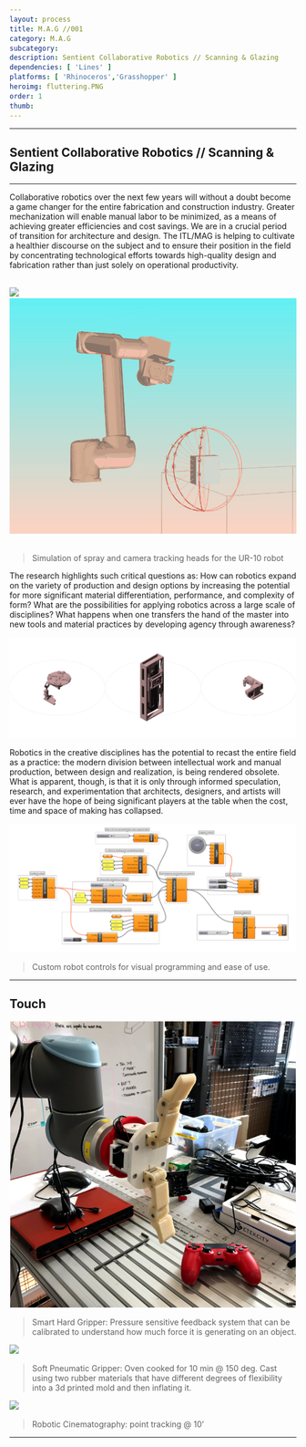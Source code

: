 ```yaml
---
layout: process
title: M.A.G //001
category: M.A.G
subcategory: 
description: Sentient Collaborative Robotics // Scanning & Glazing
dependencies: [ 'Lines' ]
platforms: [ 'Rhinoceros','Grasshopper' ]
heroimg: fluttering.PNG
order: 1
thumb: 
---
```


<hr class="homebreak">

## Sentient Collaborative Robotics // Scanning & Glazing
---

Collaborative robotics over the next few years will without a doubt become a game changer for the entire fabrication and construction industry. Greater mechanization will enable manual labor to be minimized, as a means of achieving greater efficiencies and cost savings. We are in a crucial period of transition for architecture and design. The ITL/MAG is helping to cultivate a healthier discourse on the subject and to ensure their position in the field by concentrating technological efforts towards high-quality design and fabrication rather than just solely on operational productivity.

<br>
<div class="container">
<div class="row">
  <div class="col">
  <img src="images/sprayPath.gif">
  </div>
  <div class="col">
  <img src="images/cameraPath.gif">
  </div>
</div>
</div>
<br>

> Simulation of spray and camera tracking heads for the UR-10 robot

The research highlights such critical questions as: How can robotics expand on the variety of production and design options by increasing the potential for more significant material differentiation, performance, and complexity of form? What are the possibilities for applying robotics across a large scale of disciplines? What happens when one transfers the hand of the master into new tools and material practices by developing agency through awareness?

![](images/trip.gif)

Robotics in the creative disciplines has the potential to recast the entire field as a practice: the modern division between intellectual work and manual production, between design and realization, is being rendered obsolete. What is apparent, though, is that it is only through informed speculation, research, and experimentation that architects, designers, and artists will ever have the hope of being significant players at the table when the cost, time and space of making has collapsed.

![](images/robot_software_movement.png)

> Custom robot controls for visual programming and ease of use.

---

## Touch

![](images/gripper.png)

> Smart Hard Gripper: Pressure sensitive feedback system that can be calibrated to understand how much force it is generating on an object.

![](images/softrobo.gif)

> Soft Pneumatic Gripper: Oven cooked for 10 min @ 150 deg. Cast using two rubber materials that have different degrees of flexibility into a 3d printed mold and then inflating it. 

![](images/ur10_pickandplace.gif) 

> Robotic Cinematography: point tracking @ 10’

---

<br><br><br>

